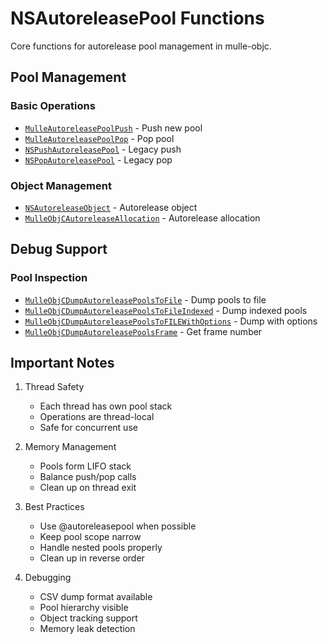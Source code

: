 # NSAutoreleasePool Functions

Core functions for autorelease pool management in mulle-objc.

## Pool Management

### Basic Operations
- [`MulleAutoreleasePoolPush`](https://www.perplexity.ai/search?q=Please+create+some+detailed+API+documentation+for+the+function+MulleAutoreleasePoolPush+of+the+MulleObjC+project+https://github.com/mulle-objc/MulleObjC.+You+will+find+source+code+probably+at+https://github.com/mulle-objc/MulleObjC/blob/master/src/class/NSAutoreleasePool.m+and+the+header+at+https://github.com/mulle-objc/MulleObjC/blob/master/src/class/NSAutoreleasePool.h+and+there+may+also+be+tests+for+it+in+the+test/+folder) - Push new pool
- [`MulleAutoreleasePoolPop`](https://www.perplexity.ai/search?q=Please+create+some+detailed+API+documentation+for+the+function+MulleAutoreleasePoolPop+of+the+MulleObjC+project+https://github.com/mulle-objc/MulleObjC.+You+will+find+source+code+probably+at+https://github.com/mulle-objc/MulleObjC/blob/master/src/class/NSAutoreleasePool.m+and+the+header+at+https://github.com/mulle-objc/MulleObjC/blob/master/src/class/NSAutoreleasePool.h+and+there+may+also+be+tests+for+it+in+the+test/+folder) - Pop pool
- [`NSPushAutoreleasePool`](https://www.perplexity.ai/search?q=Please+create+some+detailed+API+documentation+for+the+function+NSPushAutoreleasePool+of+the+MulleObjC+project+https://github.com/mulle-objc/MulleObjC.+You+will+find+source+code+probably+at+https://github.com/mulle-objc/MulleObjC/blob/master/src/class/NSAutoreleasePool.m+and+the+header+at+https://github.com/mulle-objc/MulleObjC/blob/master/src/class/NSAutoreleasePool.h+and+there+may+also+be+tests+for+it+in+the+test/+folder) - Legacy push
- [`NSPopAutoreleasePool`](https://www.perplexity.ai/search?q=Please+create+some+detailed+API+documentation+for+the+function+NSPopAutoreleasePool+of+the+MulleObjC+project+https://github.com/mulle-objc/MulleObjC.+You+will+find+source+code+probably+at+https://github.com/mulle-objc/MulleObjC/blob/master/src/class/NSAutoreleasePool.m+and+the+header+at+https://github.com/mulle-objc/MulleObjC/blob/master/src/class/NSAutoreleasePool.h+and+there+may+also+be+tests+for+it+in+the+test/+folder) - Legacy pop

### Object Management
- [`NSAutoreleaseObject`](https://www.perplexity.ai/search?q=Please+create+some+detailed+API+documentation+for+the+function+NSAutoreleaseObject+of+the+MulleObjC+project+https://github.com/mulle-objc/MulleObjC.+You+will+find+source+code+probably+at+https://github.com/mulle-objc/MulleObjC/blob/master/src/class/NSAutoreleasePool.m+and+the+header+at+https://github.com/mulle-objc/MulleObjC/blob/master/src/class/NSAutoreleasePool.h+and+there+may+also+be+tests+for+it+in+the+test/+folder) - Autorelease object
- [`MulleObjCAutoreleaseAllocation`](https://www.perplexity.ai/search?q=Please+create+some+detailed+API+documentation+for+the+function+MulleObjCAutoreleaseAllocation+of+the+MulleObjC+project+https://github.com/mulle-objc/MulleObjC.+You+will+find+source+code+probably+at+https://github.com/mulle-objc/MulleObjC/blob/master/src/class/NSAutoreleasePool.m+and+the+header+at+https://github.com/mulle-objc/MulleObjC/blob/master/src/class/NSAutoreleasePool.h+and+there+may+also+be+tests+for+it+in+the+test/+folder) - Autorelease allocation

## Debug Support

### Pool Inspection
- [`MulleObjCDumpAutoreleasePoolsToFile`](https://www.perplexity.ai/search?q=Please+create+some+detailed+API+documentation+for+the+function+MulleObjCDumpAutoreleasePoolsToFile+of+the+MulleObjC+project+https://github.com/mulle-objc/MulleObjC.+You+will+find+source+code+probably+at+https://github.com/mulle-objc/MulleObjC/blob/master/src/class/NSAutoreleasePool.m+and+the+header+at+https://github.com/mulle-objc/MulleObjC/blob/master/src/class/NSAutoreleasePool.h+and+there+may+also+be+tests+for+it+in+the+test/+folder) - Dump pools to file
- [`MulleObjCDumpAutoreleasePoolsToFileIndexed`](https://www.perplexity.ai/search?q=Please+create+some+detailed+API+documentation+for+the+function+MulleObjCDumpAutoreleasePoolsToFileIndexed+of+the+MulleObjC+project+https://github.com/mulle-objc/MulleObjC.+You+will+find+source+code+probably+at+https://github.com/mulle-objc/MulleObjC/blob/master/src/class/NSAutoreleasePool.m+and+the+header+at+https://github.com/mulle-objc/MulleObjC/blob/master/src/class/NSAutoreleasePool.h+and+there+may+also+be+tests+for+it+in+the+test/+folder) - Dump indexed pools
- [`MulleObjCDumpAutoreleasePoolsToFILEWithOptions`](https://www.perplexity.ai/search?q=Please+create+some+detailed+API+documentation+for+the+function+MulleObjCDumpAutoreleasePoolsToFILEWithOptions+of+the+MulleObjC+project+https://github.com/mulle-objc/MulleObjC.+You+will+find+source+code+probably+at+https://github.com/mulle-objc/MulleObjC/blob/master/src/class/NSAutoreleasePool.m+and+the+header+at+https://github.com/mulle-objc/MulleObjC/blob/master/src/class/NSAutoreleasePool.h+and+there+may+also+be+tests+for+it+in+the+test/+folder) - Dump with options
- [`MulleObjCDumpAutoreleasePoolsFrame`](https://www.perplexity.ai/search?q=Please+create+some+detailed+API+documentation+for+the+function+MulleObjCDumpAutoreleasePoolsFrame+of+the+MulleObjC+project+https://github.com/mulle-objc/MulleObjC.+You+will+find+source+code+probably+at+https://github.com/mulle-objc/MulleObjC/blob/master/src/class/NSAutoreleasePool.m+and+the+header+at+https://github.com/mulle-objc/MulleObjC/blob/master/src/class/NSAutoreleasePool.h+and+there+may+also+be+tests+for+it+in+the+test/+folder) - Get frame number

## Important Notes

1. Thread Safety
   - Each thread has own pool stack
   - Operations are thread-local
   - Safe for concurrent use

2. Memory Management
   - Pools form LIFO stack
   - Balance push/pop calls
   - Clean up on thread exit

3. Best Practices
   - Use @autoreleasepool when possible
   - Keep pool scope narrow
   - Handle nested pools properly
   - Clean up in reverse order

4. Debugging
   - CSV dump format available
   - Pool hierarchy visible
   - Object tracking support
   - Memory leak detection
